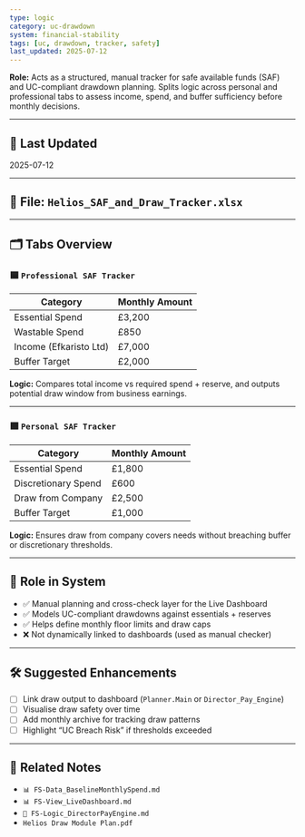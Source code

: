 ```yaml
---
type: logic
category: uc-drawdown
system: financial-stability
tags: [uc, drawdown, tracker, safety]
last_updated: 2025-07-12
---
```



**Role:** Acts as a structured, manual tracker for safe available funds (SAF) and UC-compliant drawdown planning. Splits logic across personal and professional tabs to assess income, spend, and buffer sufficiency before monthly decisions.

---

## 📅 Last Updated
2025-07-12

---

## 📂 File: `Helios_SAF_and_Draw_Tracker.xlsx`

---

## 🗂️ Tabs Overview

### 🟦 `Professional SAF Tracker`

| Category         | Monthly Amount |
|------------------|----------------|
| Essential Spend  | £3,200         |
| Wastable Spend   | £850           |
| Income (Efkaristo Ltd) | £7,000   |
| Buffer Target    | £2,000         |

**Logic:** Compares total income vs required spend + reserve, and outputs potential draw window from business earnings.

---

### 🟩 `Personal SAF Tracker`

| Category             | Monthly Amount |
|----------------------|----------------|
| Essential Spend      | £1,800         |
| Discretionary Spend  | £600           |
| Draw from Company    | £2,500         |
| Buffer Target        | £1,000         |

**Logic:** Ensures draw from company covers needs without breaching buffer or discretionary thresholds.

---

## 🔄 Role in System

- ✅ Manual planning and cross-check layer for the Live Dashboard  
- ✅ Models UC-compliant drawdowns against essentials + reserves  
- ✅ Helps define monthly floor limits and draw caps  
- ❌ Not dynamically linked to dashboards (used as manual checker)

---

## 🛠️ Suggested Enhancements

- [ ] Link draw output to dashboard (`Planner.Main` or `Director_Pay_Engine`)  
- [ ] Visualise draw safety over time  
- [ ] Add monthly archive for tracking draw patterns  
- [ ] Highlight “UC Breach Risk” if thresholds exceeded

---

## 🧷 Related Notes

- `📊 FS-Data_BaselineMonthlySpend.md`  
- `📊 FS-View_LiveDashboard.md`  
- `💼 FS-Logic_DirectorPayEngine.md`  
- `Helios Draw Module Plan.pdf`
